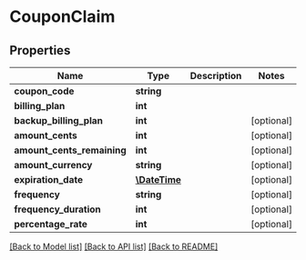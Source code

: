 # CouponClaim

## Properties
Name | Type | Description | Notes
------------ | ------------- | ------------- | -------------
**coupon_code** | **string** |  | 
**billing_plan** | **int** |  | 
**backup_billing_plan** | **int** |  | [optional] 
**amount_cents** | **int** |  | [optional] 
**amount_cents_remaining** | **int** |  | [optional] 
**amount_currency** | **string** |  | [optional] 
**expiration_date** | [**\DateTime**](\DateTime.md) |  | [optional] 
**frequency** | **string** |  | [optional] 
**frequency_duration** | **int** |  | [optional] 
**percentage_rate** | **int** |  | [optional] 

[[Back to Model list]](../README.md#documentation-for-models) [[Back to API list]](../README.md#documentation-for-api-endpoints) [[Back to README]](../README.md)


